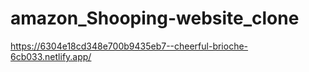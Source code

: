 # amazon_Shooping-website_clone
https://6304e18cd348e700b9435eb7--cheerful-brioche-6cb033.netlify.app/
